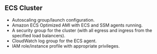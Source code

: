 ## ECS Cluster

- Autoscaling group/launch configuration.
- Amazon ECS Optimized AMI with ECS and SSM agents running.
- A security group for the cluster (with all egress and ingress from the specified load balancers).
- CloudWatch log group for the ECS agent.
- IAM role/instance profile with appropriate privileges.
